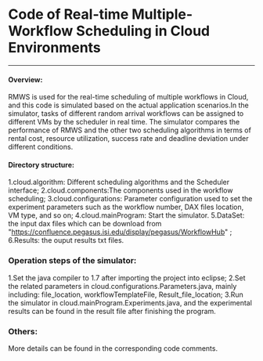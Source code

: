 # Code of Real-time Multiple-Workflow Scheduling in Cloud Environments
-------------

#### Overview:
RMWS is used for the real-time scheduling of multiple workflows in Cloud, and this code is simulated based on the actual application scenarios.In the simulator, tasks of different random arrival workflows can be assigned to different VMs by the scheduler in real time. The simulator compares the performance of RMWS and the other two scheduling algorithms in terms of rental cost, resource utilization, success rate and deadline deviation under different conditions.

#### Directory structure:  
 1.cloud.algorithm: Different scheduling algorithms and the Scheduler interface;
 2.cloud.components:The components used in the workflow scheduling;
 3.cloud.configurations: Parameter configuration used to set the experiment parameters such as the workflow number, DAX files location, VM type, and so on;
 4.cloud.mainProgram: Start the simulator. 
 5.DataSet: the input dax files which can be download from "https://confluence.pegasus.isi.edu/display/pegasus/WorkflowHub" ;
 6.Results: the ouput results txt files.

### Operation steps of the simulator:
 1.Set the java compiler to 1.7 after importing the project into eclipse;
 2.Set the related parameters in cloud.configurations.Parameters.java, mainly including: file_location, workflowTemplateFile, Result_file_location;
 3.Run the simulator in cloud.mainProgram.Experiments.java, and the experimental results can be found in the result file after finishing the program.

### Others:
More details can be found in the corresponding code comments.
